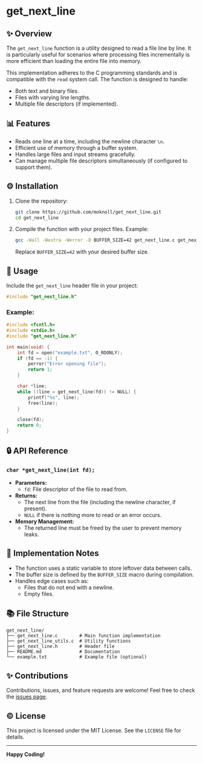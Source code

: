 # get_next_line

## ✨ Overview

The `get_next_line` function is a utility designed to read a file line by line. It is particularly useful for scenarios where processing files incrementally is more efficient than loading the entire file into memory.

This implementation adheres to the C programming standards and is compatible with the `read` system call. The function is designed to handle:

- Both text and binary files.
- Files with varying line lengths.
- Multiple file descriptors (if implemented).

## 📊 Features

- Reads one line at a time, including the newline character `\n`.
- Efficient use of memory through a buffer system.
- Handles large files and input streams gracefully.
- Can manage multiple file descriptors simultaneously (if configured to support them).

## ⚙️ Installation

1. Clone the repository:
   ```bash
   git clone https://github.com/moknoll/get_next_line.git
   cd get_next_line
   ```
2. Compile the function with your project files. Example:
   ```bash
   gcc -Wall -Wextra -Werror -D BUFFER_SIZE=42 get_next_line.c get_next_line_utils.c 
   ```

   Replace `BUFFER_SIZE=42` with your desired buffer size.

## 🔧 Usage

Include the `get_next_line` header file in your project:
```c
#include "get_next_line.h"
```

### Example:
```c
#include <fcntl.h>
#include <stdio.h>
#include "get_next_line.h"

int main(void) {
    int fd = open("example.txt", O_RDONLY);
    if (fd == -1) {
        perror("Error opening file");
        return 1;
    }

    char *line;
    while ((line = get_next_line(fd)) != NULL) {
        printf("%s", line);
        free(line);
    }

    close(fd);
    return 0;
}
```

## 🔒 API Reference

### `char *get_next_line(int fd);`
- **Parameters:**
  - `fd`: File descriptor of the file to read from.
- **Returns:**
  - The next line from the file (including the newline character, if present).
  - `NULL` if there is nothing more to read or an error occurs.
- **Memory Management:**
  - The returned line must be freed by the user to prevent memory leaks.

## 🔧 Implementation Notes

- The function uses a static variable to store leftover data between calls.
- The buffer size is defined by the `BUFFER_SIZE` macro during compilation.
- Handles edge cases such as:
  - Files that do not end with a newline.
  - Empty files.

## 📚 File Structure

```
get_next_line/
├── get_next_line.c        # Main function implementation
├── get_next_line_utils.c  # Utility functions
├── get_next_line.h        # Header file
├── README.md              # Documentation
└── example.txt            # Example file (optional)
```

## ✨ Contributions

Contributions, issues, and feature requests are welcome! Feel free to check the [issues page](https://github.com/yourusername/get_next_line/issues).

## © License

This project is licensed under the MIT License. See the `LICENSE` file for details.

---

**Happy Coding!**

